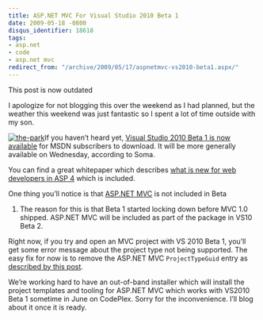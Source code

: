 ```yaml
---
title: ASP.NET MVC For Visual Studio 2010 Beta 1
date: 2009-05-18 -0800
disqus_identifier: 18618
tags:
- asp.net
- code
- asp.net mvc
redirect_from: "/archive/2009/05/17/aspnetmvc-vs2010-beta1.aspx/"
---
```


This post is now outdated

I apologize for not blogging this over the weekend as I had planned, but
the weather this weekend was just fantastic so I spent a lot of time
outside with my son.

[![the-park](https://haacked.com/images/haacked_com/WindowsLiveWriter/ASP.NETMVCForVisualStudio2010Beta1_B2C1/the-park_thumb.jpg "the-park")](https://haacked.com/images/haacked_com/WindowsLiveWriter/ASP.NETMVCForVisualStudio2010Beta1_B2C1/the-park_2.jpg)If
you haven’t heard yet, [Visual Studio 2010 Beta 1 is now
available](http://blogs.msdn.com/somasegar/archive/2009/05/18/visual-studio-2010-and-net-fx-4-beta-1-ships.aspx "Visual Studio 2010 and .NET 4 Beta 1 ships")
for MSDN subscribers to download. It will be more generally available on
Wednesday, according to Soma.

You can find a great whitepaper which describes [what is new for web
developers in ASP
4](http://www.asp.net/learn/whitepapers/aspnet40/ "ASP.NET 4 and VS 2010 Web Development Overview")
which is included.

One thing you’ll notice is that [ASP.NET
MVC](http://asp.net/mvc "ASP.NET MVC Website") is not included in Beta
1. The reason for this is that Beta 1 started locking down before MVC
1.0 shipped. ASP.NET MVC will be included as part of the package in VS10
Beta 2.

Right now, if you try and open an MVC project with VS 2010 Beta 1,
you’ll get some error message about the project type not being
supported. The easy fix for now is to remove the ASP.NET MVC
`ProjectTypeGuid` entry as [described by this
post](http://weblogs.asp.net/leftslipper/archive/2009/01/20/opening-an-asp-net-mvc-project-without-having-asp-net-mvc-installed-the-project-type-is-not-supported-by-this-installation.aspx "Opening MVC Project Without having ASP.NET MVC installed").

We’re working hard to have an out-of-band installer which will install
the project templates and tooling for ASP.NET MVC which works with
VS2010 Beta 1 sometime in June on CodePlex. Sorry for the inconvenience.
I’ll blog about it once it is ready.

